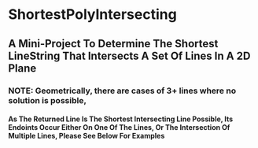# ShortestPolyIntersecting

## A Mini-Project To Determine The Shortest LineString That Intersects A Set Of Lines In A 2D Plane

### NOTE: Geometrically, there are cases of 3+ lines where no solution is possible, 




#### As The Returned Line Is The Shortest Intersecting Line Possible, Its Endoints Occur Either On One Of The Lines, Or The Intersection Of Multiple Lines, Please See Below For Examples


